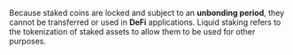Because staked coins are locked and subject to an **unbonding period**, they cannot be transferred or used in **DeFi** applications. Liquid staking refers to the tokenization of staked assets to allow them to be used for other purposes.
